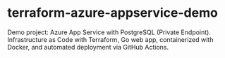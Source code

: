 # terraform-azure-appservice-demo
Demo project: Azure App Service with PostgreSQL (Private Endpoint). Infrastructure as Code with Terraform, Go web app, containerized with Docker, and automated deployment via GitHub Actions.

